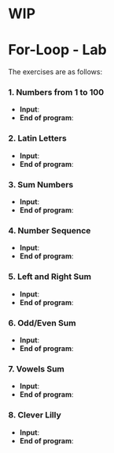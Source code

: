 # WIP

# For-Loop - Lab

The exercises are as follows:

### 1. Numbers from 1 to 100
> 
  - **Input**:
  - **End of program**:

### 2. Latin Letters
> 
  - **Input**:
  - **End of program**:
  
### 3. Sum Numbers
> 
  - **Input**:
  - **End of program**:
  
### 4. Number Sequence
> 
  - **Input**:
  - **End of program**:
  
### 5. Left and Right Sum
> 
  - **Input**:
  - **End of program**:
  
### 6. Odd/Even Sum
> 
  - **Input**:
  - **End of program**:
  
### 7. Vowels Sum
> 
  - **Input**:
  - **End of program**:
  
### 8. Clever Lilly
> 
  - **Input**:
  - **End of program**:

